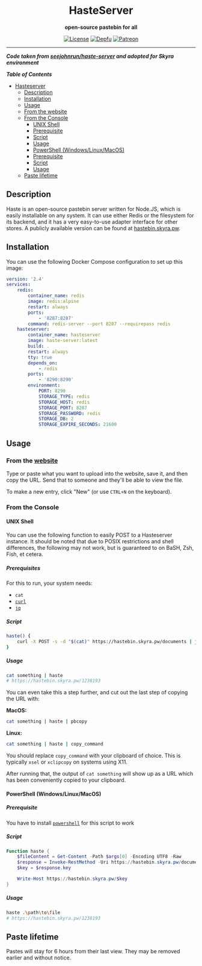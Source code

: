 <div align="center">

# HasteServer

**open-source pastebin for all**

[![License](https://img.shields.io/github/license/skyra-project/docker-images?logo=github&maxAge=3600&style=flat-square)](https://github.com/skyra-project/docker-images/blob/main/LICENSE.md)
[![Depfu](https://badges.depfu.com/badges/1fa296942ce74ea50e813495d4fc3343/count.svg)](https://depfu.com/github/skyra-project/docker-images?project_id=23823)
[![Patreon](https://img.shields.io/badge/donate-patreon-F96854.svg?logo=patreon)](https://donate.skyra.pw/patreon)

</div>

---

**_Code taken from [seejohnrun/haste-server](https://github.com/seejohnrun/haste-server) and adopted for Skyra environment_**

**_Table of Contents_**

-   [Hasteserver](#hasteserver)
    -   [Description](#description)
    -   [Installation](#installation)
    -   [Usage](#usage)
    -   [From the website](#from-the-website)
    -   [From the Console](#from-the-console)
        -   [UNIX Shell](#unix-shell)
        -   [Prerequisite](#prerequisite)
        -   [Script](#script)
        -   [Usage](#usage-1)
        -   [PowerShell (Windows/Linux/MacOS)](#powershell-windowslinuxmacos)
        -   [Prerequisite](#prerequisite-1)
        -   [Script](#script-1)
        -   [Usage](#usage-2)
    -   [Paste lifetime](#paste-lifetime)

## Description

Haste is an open-source pastebin server written for Node.JS, which is easily
installable on any system. It can use either Redis or the filesystem for its
backend, and it has a very easy-to-use adapter interface for other stores. A
publicly available version can be found at [hastebin.skyra.pw][website].

## Installation

You can use the following Docker Compose configuration to set up this image:

```yaml
version: '2.4'
services:
    redis:
        container_name: redis
        image: redis:alpine
        restart: always
        ports:
            - '8287:8287'
        command: redis-server --port 8287 --requirepass redis
    hasteserver:
        container_name: hasteserver
        image: haste-server:latest
        build: .
        restart: always
        tty: true
        depends_on:
            - redis
        ports:
            - '8290:8290'
        environment:
            PORT: 8290
            STORAGE_TYPE: redis
            STORAGE_HOST: redis
            STORAGE_PORT: 8287
            STORAGE_PASSWORD: redis
            STORAGE_DB: 2
            STORAGE_EXPIRE_SECONDS: 21600
```

## Usage

### From the [website]

Type or paste what you want to upload into the website, save it, and then copy
the URL. Send that to someone and they'll be able to view the file.

To make a new entry, click "New" (or use `CTRL+N` on the keyboard).

### From the Console

#### UNIX Shell

You can use the following function to easily POST to a Hasteserver instance.
It should be noted that due to POSIX restrictions and shell differences, the
following may not work, but is guaranteed to on BaSH, Zsh, Fish, et cetera.

##### Prerequisites

For this to run, your system needs:

-   `cat`
-   [`curl`](https://github.com/curl/curl)
-   [`jq`](https://github.com/stedolan/jq)

##### Script

```sh
haste() {
	curl -X POST -s -d "$(cat)" https://hastebin.skyra.pw/documents | jq --raw-output '.key' | { read key; echo "https://hastebin.skyra.pw/${key}"; }
}
```

##### Usage

```sh
cat something | haste
# https://hastebin.skyra.pw/1238193
```

You can even take this a step further, and cut out the last step of copying the
URL with:

**MacOS:**

```sh
cat something | haste | pbcopy
```

**Linux:**

```sh
cat something | haste | copy_command
```

You should replace `copy_command` with your clipboard of choice. This is
typically `xsel` or `xclipcopy` on systems using X11.

After running that, the output of `cat something` will show up as a URL
which has been conveniently copied to your clipboard.

#### PowerShell (Windows/Linux/MacOS)

##### Prerequisite

You have to install [`powershell`](https://github.com/PowerShell/powershell/releases/latest) for this script to work

##### Script

```ps1
Function haste {
	$fileContent = Get-Content -Path $args[0] -Encoding UTF8 -Raw
	$response = Invoke-RestMethod -Uri https://hastebin.skyra.pw/documents -Method POST -Body $fileContent
	$key = $response.key

	Write-Host https://hastebin.skyra.pw/$key
}
```

##### Usage

```sh
haste .\path\to\file
# https://hastebin.skyra.pw/1238193
```

## Paste lifetime

Pastes will stay for 6 hours from their last view. They may be removed earlier
and without notice.

[website]: http://hastebin.skyra.pw
